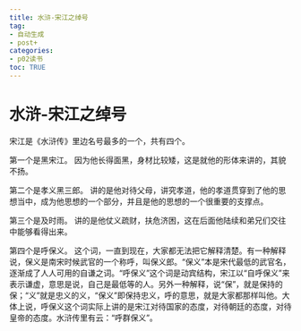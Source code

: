 ```yaml
---
title: 水浒-宋江之绰号
tag: 
- 自动生成
- post+
categories:
- p02读书
toc: TRUE
---
```

<h1 id="水浒-宋江之绰号">水浒-宋江之绰号</h1>
<p>宋江是《水浒传》里边名号最多的一个，共有四个。</p>
<p>第一个是黑宋江。 因为他长得面黑，身材比较矮，这是就他的形体来讲的，其貌不扬。</p>
<p>第二个是孝义黑三郎。 讲的是他对待父母，讲究孝道，他的孝道贯穿到了他的思想当中，成为他思想的一个部分，并且是他的思想的一个很重要的支撑点。</p>
<p>第三个是及时雨。 讲的是他仗义疏财，扶危济困，这在后面他陆续和弟兄们交往中能够看得出来。</p>
<p>第四个是呼保义。 这个词，一直到现在，大家都无法把它解释清楚。有一种解释说，保义是南宋时候武官的一个称呼，叫保义郎。“保义”本是宋代最低的武官名，逐渐成了人人可用的自谦之词。“呼保义”这个词是动宾结构，宋江以“自呼保义”来表示谦虚，意思是说，自己是最低等的人。另外一种解释，说“保”，就是保持的保；“义”就是忠义的义，“保义”即保持忠义，呼的意思，就是大家都那样叫他。大体上说，呼保义这个词实际上讲的是宋江对待国家的态度，对待朝廷的态度，对待皇帝的态度。水浒传里有云：“呼群保义”。</p>
